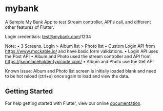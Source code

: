 # mybank

A Sample My Bank App to test Stream controller, API's call, and different other features of Flutter.

Login credentials: test@mybank.com/1234

Note: 
•	3 Screens.  Login > Album list > Photo list
•	Custom Login API from https://www.mockable.io/ and have basic form validations.
•	Login API uses the Post API
•	Album and Photo used the stream controller and API from https://jsonplaceholder.typicode.com/
•	Album and Photo use the Get API


Known issue: Album and Photo list screen is initially loaded blank and need to be hot reload (ctrl+s) once again to load and view the data.



## Getting Started

For help getting started with Flutter, view our online
[documentation](https://flutter.io/).

